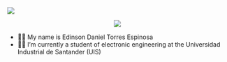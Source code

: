 <img src=C:\Users\RYZEN\Pictures\Github\banner.png>
<p align="center"> 
  <img src=![header](https://capsule-render.vercel.app/api?text=capsule_render&animation=fadeIn/)> 
</p>

* 🙋‍♂️ My name is Edinson Daniel Torres Espinosa 
* 👨‍🎓 I’m currently a student of electronic engineering at the Universidad Industrial de Santander (UIS)

